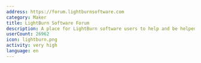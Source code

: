 ```yaml
---
address: https://forum.lightburnsoftware.com
category: Maker
title: LightBurn Software Forum
description: A place for LightBurn software users to help and be helped
userCount: 26962
icon: lightburn.png
activity: very high
language: en
---
```

